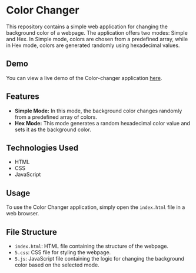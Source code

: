# Color Changer

This repository contains a simple web application for changing the background color of a webpage. The application offers two modes: Simple and Hex. In Simple mode, colors are chosen from a predefined array, while in Hex mode, colors are generated randomly using hexadecimal values.

## Demo

You can view a live demo of the Color-changer application [here](https://raw.githack.com/vasenkom/color-changer/main/index.html).

## Features

- **Simple Mode:** In this mode, the background color changes randomly from a predefined array of colors.
- **Hex Mode:** This mode generates a random hexadecimal color value and sets it as the background color.

## Technologies Used

- HTML
- CSS
- JavaScript

## Usage

To use the Color Changer application, simply open the `index.html` file in a web browser.

## File Structure

- `index.html`: HTML file containing the structure of the webpage.
- `5.css`: CSS file for styling the webpage.
- `5.js`: JavaScript file containing the logic for changing the background color based on the selected mode.
